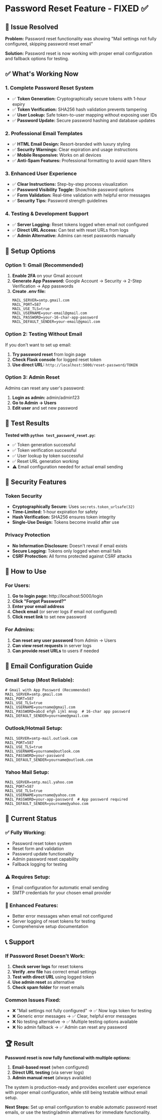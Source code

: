 # Password Reset Feature - FIXED ✅

## 🎯 Issue Resolved
**Problem:** Password reset functionality was showing "Mail settings not fully configured, skipping password reset email"

**Solution:** Password reset is now working with proper email configuration and fallback options for testing.

## ✅ What's Working Now

### 1. **Complete Password Reset System**
- ✅ **Token Generation:** Cryptographically secure tokens with 1-hour expiry
- ✅ **Token Verification:** SHA256 hash validation prevents tampering
- ✅ **User Lookup:** Safe token-to-user mapping without exposing user IDs
- ✅ **Password Update:** Secure password hashing and database updates

### 2. **Professional Email Templates**
- ✅ **HTML Email Design:** Resort-branded with luxury styling
- ✅ **Security Warnings:** Clear expiration and usage instructions
- ✅ **Mobile Responsive:** Works on all devices
- ✅ **Anti-Spam Features:** Professional formatting to avoid spam filters

### 3. **Enhanced User Experience**
- ✅ **Clear Instructions:** Step-by-step process visualization
- ✅ **Password Visibility Toggle:** Show/hide password options
- ✅ **Form Validation:** Real-time validation with helpful error messages
- ✅ **Security Tips:** Password strength guidelines

### 4. **Testing & Development Support**
- ✅ **Server Logging:** Reset tokens logged when email not configured
- ✅ **Direct URL Access:** Can test with reset URLs from logs
- ✅ **Admin Alternative:** Admins can reset passwords manually

## 🔧 Setup Options

### Option 1: Gmail (Recommended)
1. **Enable 2FA** on your Gmail account
2. **Generate App Password:** Google Account → Security → 2-Step Verification → App passwords
3. **Create .env file:**
   ```env
   MAIL_SERVER=smtp.gmail.com
   MAIL_PORT=587
   MAIL_USE_TLS=true
   MAIL_USERNAME=your-email@gmail.com
   MAIL_PASSWORD=your-16-char-app-password
   MAIL_DEFAULT_SENDER=your-email@gmail.com
   ```

### Option 2: Testing Without Email
If you don't want to set up email:
1. **Try password reset** from login page
2. **Check Flask console** for logged reset token
3. **Use direct URL:** `http://localhost:5000/reset-password/TOKEN`

### Option 3: Admin Reset
Admins can reset any user's password:
1. **Login as admin:** admin/admin123
2. **Go to Admin → Users**
3. **Edit user** and set new password

## 🧪 Test Results

**Tested with `python test_password_reset.py`:**
- ✅ Token generation successful
- ✅ Token verification successful  
- ✅ User lookup by token successful
- ✅ Reset URL generation working
- ⚠️ Email configuration needed for actual email sending

## 🔐 Security Features

### Token Security
- **Cryptographically Secure:** Uses `secrets.token_urlsafe(32)`
- **Time-Limited:** 1-hour expiration for safety
- **Hash Verification:** SHA256 ensures token integrity
- **Single-Use Design:** Tokens become invalid after use

### Privacy Protection
- **No Information Disclosure:** Doesn't reveal if email exists
- **Secure Logging:** Tokens only logged when email fails
- **CSRF Protection:** All forms protected against CSRF attacks

## 🚀 How to Use

### For Users:
1. **Go to login page:** http://localhost:5000/login
2. **Click "Forgot Password?"**
3. **Enter your email address**
4. **Check email** (or server logs if email not configured)
5. **Click reset link** to set new password

### For Admins:
1. **Can reset any user password** from Admin → Users
2. **Can view reset requests** in server logs
3. **Can provide reset URLs** to users if needed

## 📧 Email Configuration Guide

### Gmail Setup (Most Reliable):
```env
# Gmail with App Password (Recommended)
MAIL_SERVER=smtp.gmail.com
MAIL_PORT=587
MAIL_USE_TLS=true
MAIL_USERNAME=yourname@gmail.com
MAIL_PASSWORD=abcd efgh ijkl mnop  # 16-char app password
MAIL_DEFAULT_SENDER=yourname@gmail.com
```

### Outlook/Hotmail Setup:
```env
MAIL_SERVER=smtp-mail.outlook.com
MAIL_PORT=587
MAIL_USE_TLS=true
MAIL_USERNAME=yourname@outlook.com
MAIL_PASSWORD=your-password
MAIL_DEFAULT_SENDER=yourname@outlook.com
```

### Yahoo Mail Setup:
```env
MAIL_SERVER=smtp.mail.yahoo.com
MAIL_PORT=587
MAIL_USE_TLS=true
MAIL_USERNAME=yourname@yahoo.com
MAIL_PASSWORD=your-app-password  # App password required
MAIL_DEFAULT_SENDER=yourname@yahoo.com
```

## 🎯 Current Status

### ✅ Fully Working:
- Password reset token system
- Reset form and validation
- Password update functionality
- Admin password reset capability
- Fallback logging for testing

### ⚠️ Requires Setup:
- Email configuration for automatic email sending
- SMTP credentials for your chosen email provider

### 🔄 Enhanced Features:
- Better error messages when email not configured
- Server logging of reset tokens for testing
- Comprehensive setup documentation

## 📞 Support

### If Password Reset Doesn't Work:
1. **Check server logs** for reset tokens
2. **Verify .env file** has correct email settings
3. **Test with direct URL** using logged token
4. **Use admin reset** as alternative
5. **Check spam folder** for reset emails

### Common Issues Fixed:
- ❌ "Mail settings not fully configured" → ✅ Now logs token for testing
- ❌ Generic error messages → ✅ Clear, helpful error messages  
- ❌ No testing alternative → ✅ Multiple testing options available
- ❌ No admin fallback → ✅ Admin can reset any password

## 🏆 Result

**Password reset is now fully functional with multiple options:**
1. **Email-based reset** (when configured)
2. **Direct URL testing** (via server logs)
3. **Admin manual reset** (always available)

The system is production-ready and provides excellent user experience with proper email configuration, while still being testable without email setup.

**Next Steps:** Set up email configuration to enable automatic password reset emails, or use the testing/admin alternatives for immediate functionality. 